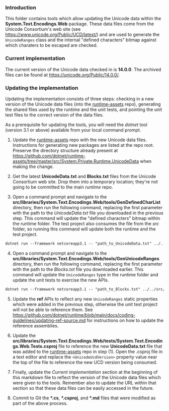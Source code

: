 ### Introduction

This folder contains tools which allow updating the Unicode data within the __System.Text.Encodings.Web__ package. These data files come from the Unicode Consortium's web site (see https://www.unicode.org/Public/UCD/latest/) and are used to generate the `UnicodeRanges` class and the internal "defined characters" bitmap against which charaters to be escaped are checked.

### Current implementation

The current version of the Unicode data checked in is __14.0.0__. The archived files can be found at https://unicode.org/Public/14.0.0/.

### Updating the implementation

Updating the implementation consists of three steps: checking in a new version of the Unicode data files (into the [runtime-assets](https://github.com/dotnet/runtime-assets) repo), generating the shared files used by the runtime and the unit tests, and pointing the unit test files to the correct version of the data files.

As a prerequisite for updating the tools, you will need the _dotnet_ tool (version 3.1 or above) available from your local command prompt.

1. Update the [runtime-assets](https://github.com/dotnet/runtime-assets) repo with the new Unicode data files. Instructions for generating new packages are listed at the repo root. Preserve the directory structure already present at https://github.com/dotnet/runtime-assets/tree/master/src/System.Private.Runtime.UnicodeData when making the change.

2. Get the latest __UnicodeData.txt__ and __Blocks.txt__ files from the Unicode Consortium web site. Drop them into a temporary location; they're not going to be committed to the main _runtime_ repo.

3. Open a command prompt and navigate to the __src/libraries/System.Text.Encodings.Web/tools/GenDefinedCharList__ directory, then run the following command, replacing the first parameter with the path to the _UnicodeData.txt_ file you downloaded in the previous step. This command will update the "defined characters" bitmap within the runtime folder. The test project also consumes the file from the _src_ folder, so running this command will update both the runtime and the test project.

```txt
dotnet run --framework netcoreapp3.1 -- "path_to_UnicodeData.txt" ../../src/System/Text/Unicode/UnicodeHelpers.generated.cs
```

4. Open a command prompt and navigate to the __src/libraries/System.Text.Encodings.Web/tools/GenUnicodeRanges__ directory, then run the following command, replacing the first parameter with the path to the _Blocks.txt_ file you downloaded earlier. This command will update the `UnicodeRanges` type in the runtime folder and update the unit tests to exercise the new APIs.

```txt
dotnet run --framework netcoreapp3.1 -- "path_to_Blocks.txt" ../../src/System/Text/Unicode/UnicodeRanges.generated.cs ../../tests/UnicodeRangesTests.generated.cs
```

5. Update the __ref__ APIs to reflect any new `UnicodeRanges` static properties which were added in the previous step, otherwise the unit test project will not be able to reference them. See https://github.com/dotnet/runtime/blob/main/docs/coding-guidelines/updating-ref-source.md for instructions on how to update the reference assemblies.

6. Update the __src/libraries/System.Text.Encodings.Web/tests/System.Text.Encodings.Web.Tests.csproj__ file to reference the new __UnicodeData.txt__ file that was added to the [runtime-assets](https://github.com/dotnet/runtime-assets) repo in step (1). Open the .csproj file in a text editor and replace the `<UnicodeUcdVersion>` property value near the top of the file to reference the new UCD version being consumed.

7. Finally, update the _Current implementation_ section at the beginning of this markdown file to reflect the version of the Unicode data files which were given to the tools. Remember also to update the URL within that section so that these data files can be easily accessed in the future.

8. Commit to Git the __*.cs__, __*.csproj__, and __*.md__ files that were modified as part of the above process.
